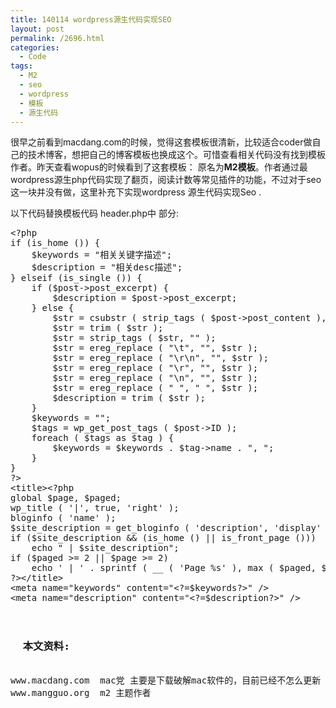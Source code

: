 ```yaml
---
title: 140114 wordpress源生代码实现SEO
layout: post
permalink: /2696.html
categories:
  - Code
tags:
  - M2
  - seo
  - wordpress
  - 模板
  - 源生代码
---
```

很早之前看到macdang.com的时候，觉得这套模板很清新，比较适合coder做自己的技术博客，想把自己的博客模板也换成这个。可惜查看相关代码没有找到模板作者。昨天查看wopus的时候看到了这套模板： 原名为**M2模板**。作者通过最wordpress源生php代码实现了翻页，阅读计数等常见插件的功能，不过对于seo这一块并没有做，这里补充下实现wordpress 源生代码实现Seo .

以下代码替换模板代码 header.php中 部分:

<pre class="brush: php; title: ; notranslate" title="">&lt;?php
if (is_home ()) {
	$keywords = "相关关键字描述";
	$description = "相关desc描述";
} elseif (is_single ()) {
	if ($post-&gt;post_excerpt) {
		$description = $post-&gt;post_excerpt;
	} else {
		$str = csubstr ( strip_tags ( $post-&gt;post_content ), 0, 220 );
		$str = trim ( $str );
		$str = strip_tags ( $str, "" );
		$str = ereg_replace ( "\t", "", $str );
		$str = ereg_replace ( "\r\n", "", $str );
		$str = ereg_replace ( "\r", "", $str );
		$str = ereg_replace ( "\n", "", $str );
		$str = ereg_replace ( " ", " ", $str );
		$description = trim ( $str );
	}
	$keywords = "";
	$tags = wp_get_post_tags ( $post-&gt;ID );
	foreach ( $tags as $tag ) {
		$keywords = $keywords . $tag-&gt;name . ", ";
	}
}
?&gt;
&lt;title&gt;&lt;?php
global $page, $paged;
wp_title ( '|', true, 'right' );
bloginfo ( 'name' );
$site_description = get_bloginfo ( 'description', 'display' );
if ($site_description && (is_home () || is_front_page ()))
	echo " | $site_description";
if ($paged &gt;= 2 || $page &gt;= 2)
	echo ' | ' . sprintf ( __ ( 'Page %s' ), max ( $paged, $page ) );
?&gt;&lt;/title&gt;
&lt;meta name="keywords" content="&lt;?=$keywords?&gt;" /&gt;
&lt;meta name="description" content="&lt;?=$description?&gt;" /&gt;
</pre>

<pre><h3>
  本文资料:
</h3>
www.macdang.com  mac党 主要是下载破解mac软件的，目前已经不怎么更新
www.mangguo.org  m2 主题作者
</pre>